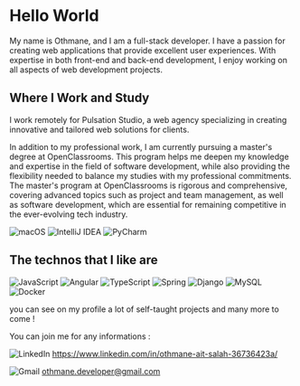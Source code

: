 # Hello World

My name is Othmane, and I am a full-stack developer. I have a passion for creating web applications that provide excellent user experiences. 
With expertise in both front-end and back-end development, I enjoy working on all aspects of web development projects.

## Where I Work and Study
I work remotely for Pulsation Studio, a web agency specializing in creating innovative and tailored web solutions for clients.

In addition to my professional work, I am currently pursuing a master's degree at OpenClassrooms. 
This program helps me deepen my knowledge and expertise in the field of software development, while also providing the flexibility needed to balance my studies with my professional commitments. 
The master's program at OpenClassrooms is rigorous and comprehensive, covering advanced topics such as project and team management, as well as software development, which are essential for remaining competitive in the ever-evolving tech industry.

![macOS](https://img.shields.io/badge/mac%20os-000000?style=for-the-badge&logo=macos&logoColor=F0F0F0)
![IntelliJ IDEA](https://img.shields.io/badge/IntelliJIDEA-000000.svg?style=for-the-badge&logo=intellij-idea&logoColor=white)
![PyCharm](https://img.shields.io/badge/pycharm-143?style=for-the-badge&logo=pycharm&logoColor=black&color=black&labelColor=green)


## The technos that I like are 
![JavaScript](https://img.shields.io/badge/javascript-%23323330.svg?style=for-the-badge&logo=javascript&logoColor=%23F7DF1E)
![Angular](https://img.shields.io/badge/angular-%23DD0031.svg?style=for-the-badge&logo=angular&logoColor=white)
![TypeScript](https://img.shields.io/badge/typescript-%23007ACC.svg?style=for-the-badge&logo=typescript&logoColor=white)
![Spring](https://img.shields.io/badge/spring-%236DB33F.svg?style=for-the-badge&logo=spring&logoColor=white)
![Django](https://img.shields.io/badge/django-%23092E20.svg?style=for-the-badge&logo=django&logoColor=white)
![MySQL](https://img.shields.io/badge/mysql-%2300f.svg?style=for-the-badge&logo=mysql&logoColor=white)
![Docker](https://img.shields.io/badge/docker-%230db7ed.svg?style=for-the-badge&logo=docker&logoColor=white)


you can see on my profile a lot of self-taught projects and many more to come !

You can join me for any informations :

![LinkedIn](https://img.shields.io/badge/linkedin-%230077B5.svg?style=for-the-badge&logo=linkedin&logoColor=white)   https://www.linkedin.com/in/othmane-ait-salah-36736423a/


![Gmail](https://img.shields.io/badge/Gmail-D14836?style=for-the-badge&logo=gmail&logoColor=white) othmane.developer@gmail.com
